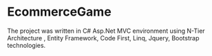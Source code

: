 # EcommerceGame
The project was written in C# Asp.Net MVC environment using N-Tier Architecture , Entity Framework, Code First, Linq, Jquery, Bootstrap technologies.
